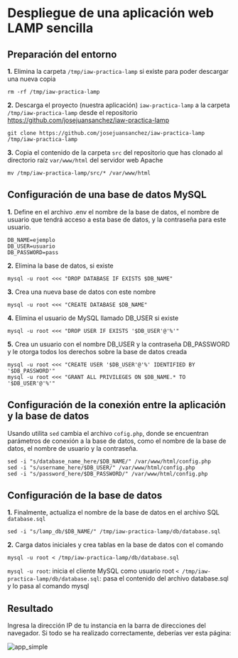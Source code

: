 # Despliegue de una aplicación web LAMP sencilla

## Preparación del entorno
**1.** Elimina la carpeta ```/tmp/iaw-practica-lamp``` si existe para poder descargar una nueva copia
```
rm -rf /tmp/iaw-practica-lamp
```
**2.** Descarga el proyecto (nuestra aplicación) ```iaw-practica-lamp``` a la carpeta ```/tmp/iaw-practica-lamp``` desde el repositorio https://github.com/josejuansanchez/iaw-practica-lamp
```
git clone https://github.com/josejuansanchez/iaw-practica-lamp /tmp/iaw-practica-lamp
```
**3.** Copia el contenido de la carpeta ```src``` del repositorio que has clonado al directorio raíz ```var/www/html``` del servidor web Apache
```
mv /tmp/iaw-practica-lamp/src/* /var/www/html
```

## Configuración de una base de datos MySQL
**1.** Define en el archivo .env el nombre de la base de datos, el nombre de usuario que tendrá acceso a esta base de datos, y la contraseña para este usuario.
```
DB_NAME=ejemplo
DB_USER=usuario
DB_PASSWORD=pass
```
**2.** Elimina la base de datos, si existe
```
mysql -u root <<< "DROP DATABASE IF EXISTS $DB_NAME"
```
**3.** Crea una nueva base de datos con este nombre
```
mysql -u root <<< "CREATE DATABASE $DB_NAME"
```
**4.** Elimina el usuario de MySQL llamado DB_USER si existe
```
mysql -u root <<< "DROP USER IF EXISTS '$DB_USER'@'%'"
```
**5.** Crea un usuario con el nombre DB_USER y la contraseña DB_PASSWORD y le otorga todos los derechos sobre la base de datos creada
```
mysql -u root <<< "CREATE USER '$DB_USER'@'%' IDENTIFIED BY '$DB_PASSWORD'"
mysql -u root <<< "GRANT ALL PRIVILEGES ON $DB_NAME.* TO '$DB_USER'@'%'"
```
## Configuración de la conexión entre la aplicación y la base de datos
Usando utilita ```sed``` cambia el archivo ```cofig.php```, donde se encuentran parámetros de conexión a la base de datos, como el nombre de la base de datos, el nombre de usuario y la contraseña.
```
sed -i "s/database_name_here/$DB_NAME/" /var/www/html/config.php
sed -i "s/username_here/$DB_USER/" /var/www/html/config.php
sed -i "s/password_here/$DB_PASSWORD/" /var/www/html/config.php
```
## Configuración de la base de datos
**1.** Finalmente, actualiza el nombre de la base de datos en el archivo SQL ```database.sql```
```
sed -i "s/lamp_db/$DB_NAME/" /tmp/iaw-practica-lamp/db/database.sql
```
**2.** Carga datos iniciales y crea tablas en la base de datos con el comando
```
mysql -u root < /tmp/iaw-practica-lamp/db/database.sql
```
```mysql -u root```: inicia el cliente MySQL como usuario root
```< /tmp/iaw-practica-lamp/db/database.sql```: pasa el contenido del archivo database.sql y lo pasa al comando mysql

## Resultado
Ingresa la dirección IP de tu instancia en la barra de direcciones del navegador. Si todo se ha realizado correctamente, deberías ver esta página:

![app_simple](./img/app_simple.png)